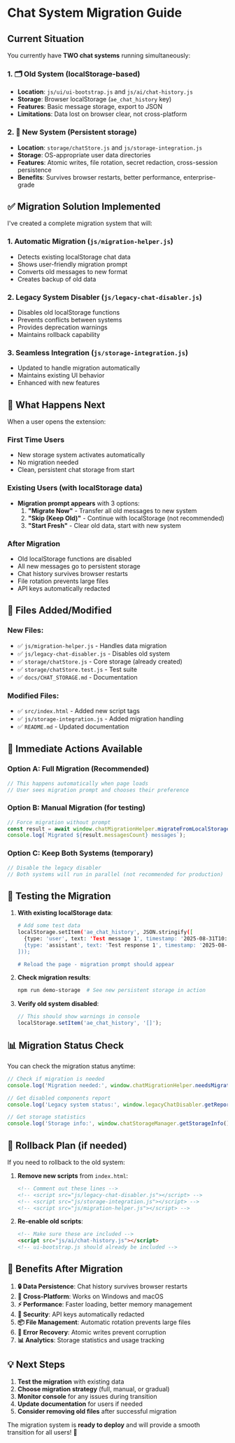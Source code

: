 # Chat System Migration Guide

## Current Situation

You currently have **TWO chat systems** running simultaneously:

### 1. 🗂️ **Old System (localStorage-based)**
- **Location**: `js/ui/ui-bootstrap.js` and `js/ai/chat-history.js`
- **Storage**: Browser localStorage (`ae_chat_history` key)
- **Features**: Basic message storage, export to JSON
- **Limitations**: Data lost on browser clear, not cross-platform

### 2. 🚀 **New System (Persistent storage)**
- **Location**: `storage/chatStore.js` and `js/storage-integration.js`
- **Storage**: OS-appropriate user data directories
- **Features**: Atomic writes, file rotation, secret redaction, cross-session persistence
- **Benefits**: Survives browser restarts, better performance, enterprise-grade

## ✅ Migration Solution Implemented

I've created a complete migration system that will:

### 1. **Automatic Migration** (`js/migration-helper.js`)
- Detects existing localStorage chat data
- Shows user-friendly migration prompt
- Converts old messages to new format
- Creates backup of old data

### 2. **Legacy System Disabler** (`js/legacy-chat-disabler.js`)
- Disables old localStorage functions
- Prevents conflicts between systems
- Provides deprecation warnings
- Maintains rollback capability

### 3. **Seamless Integration** (`js/storage-integration.js`)
- Updated to handle migration automatically
- Maintains existing UI behavior
- Enhanced with new features

## 🎯 What Happens Next

When a user opens the extension:

### First Time Users
- New storage system activates automatically
- No migration needed
- Clean, persistent chat storage from start

### Existing Users (with localStorage data)
- **Migration prompt appears** with 3 options:
  1. **"Migrate Now"** - Transfer all old messages to new system
  2. **"Skip (Keep Old)"** - Continue with localStorage (not recommended)
  3. **"Start Fresh"** - Clear old data, start with new system

### After Migration
- Old localStorage functions are disabled
- All new messages go to persistent storage
- Chat history survives browser restarts
- File rotation prevents large files
- API keys automatically redacted

## 🔧 Files Added/Modified

### New Files:
- ✅ `js/migration-helper.js` - Handles data migration
- ✅ `js/legacy-chat-disabler.js` - Disables old system
- ✅ `storage/chatStore.js` - Core storage (already created)
- ✅ `storage/chatStore.test.js` - Test suite
- ✅ `docs/CHAT_STORAGE.md` - Documentation

### Modified Files:
- ✅ `src/index.html` - Added new script tags
- ✅ `js/storage-integration.js` - Added migration handling
- ✅ `README.md` - Updated documentation

## 🚀 Immediate Actions Available

### Option A: **Full Migration (Recommended)**
```javascript
// This happens automatically when page loads
// User sees migration prompt and chooses their preference
```

### Option B: **Manual Migration** (for testing)
```javascript
// Force migration without prompt
const result = await window.chatMigrationHelper.migrateFromLocalStorage();
console.log(`Migrated ${result.messagesCount} messages`);
```

### Option C: **Keep Both Systems** (temporary)
```javascript
// Disable the legacy disabler
// Both systems will run in parallel (not recommended for production)
```

## 🧪 Testing the Migration

1. **With existing localStorage data**:
   ```bash
   # Add some test data
   localStorage.setItem('ae_chat_history', JSON.stringify([
     {type: 'user', text: 'Test message 1', timestamp: '2025-08-31T10:00:00Z'},
     {type: 'assistant', text: 'Test response 1', timestamp: '2025-08-31T10:01:00Z'}
   ]));
   
   # Reload the page - migration prompt should appear
   ```

2. **Check migration results**:
   ```bash
   npm run demo-storage  # See new persistent storage in action
   ```

3. **Verify old system disabled**:
   ```javascript
   // This should show warnings in console
   localStorage.setItem('ae_chat_history', '[]');
   ```

## 📊 Migration Status Check

You can check the migration status anytime:

```javascript
// Check if migration is needed
console.log('Migration needed:', window.chatMigrationHelper.needsMigration());

// Get disabled components report
console.log('Legacy system status:', window.legacyChatDisabler.getReport());

// Get storage statistics
console.log('Storage info:', window.chatStorageManager.getStorageInfo());
```

## 🔄 Rollback Plan (if needed)

If you need to rollback to the old system:

1. **Remove new scripts** from `index.html`:
   ```html
   <!-- Comment out these lines -->
   <!-- <script src="js/legacy-chat-disabler.js"></script> -->
   <!-- <script src="js/storage-integration.js"></script> -->
   <!-- <script src="js/migration-helper.js"></script> -->
   ```

2. **Re-enable old scripts**:
   ```html
   <!-- Make sure these are included -->
   <script src="js/ai/chat-history.js"></script>
   <!-- ui-bootstrap.js should already be included -->
   ```

## 🎉 Benefits After Migration

1. **🔒 Data Persistence**: Chat history survives browser restarts
2. **📱 Cross-Platform**: Works on Windows and macOS
3. **⚡ Performance**: Faster loading, better memory management  
4. **🔐 Security**: API keys automatically redacted
5. **📦 File Management**: Automatic rotation prevents large files
6. **🚨 Error Recovery**: Atomic writes prevent corruption
7. **📊 Analytics**: Storage statistics and usage tracking

## 💡 Next Steps

1. **Test the migration** with existing data
2. **Choose migration strategy** (full, manual, or gradual)
3. **Monitor console** for any issues during transition
4. **Update documentation** for users if needed
5. **Consider removing old files** after successful migration

The migration system is **ready to deploy** and will provide a smooth transition for all users! 🚀
